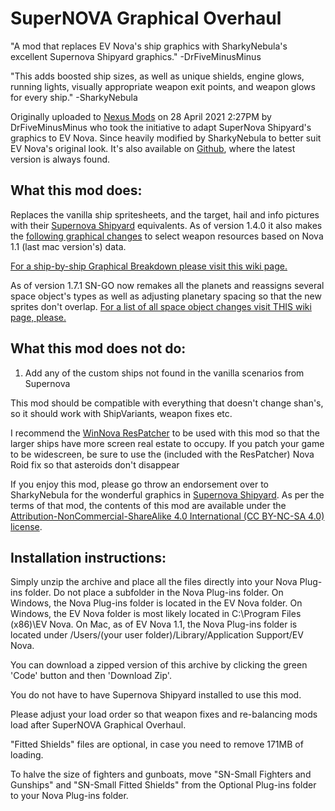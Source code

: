 # SuperNOVA Graphical Overhaul

 "A mod that replaces EV Nova's ship graphics with SharkyNebula's excellent Supernova Shipyard graphics." -DrFiveMinusMinus
 
 "This adds boosted ship sizes, as well as unique shields, engine glows, running lights, visually appropriate weapon exit points, and weapon glows for every ship." -SharkyNebula
 
Originally uploaded to [Nexus Mods](https://www.nexusmods.com/escapevelocitynova/mods/6) on 28 April 2021 2:27PM by DrFiveMinusMinus who took the initiative to adapt SuperNova Shipyard's graphics to EV Nova. Since heavily modified by SharkyNebula to better suit EV Nova's original look. It's also available on [Github](https://github.com/NebulaTank/SuperNOVA-Graphical-Overhaul), where the latest version is always found.

## What this mod does:

Replaces the vanilla ship spritesheets, and the target, hail and info pictures with their [Supernova Shipyard](https://github.com/NebulaTank/Supernova-Shipyard) equivalents. As of version 1.4.0 it also makes the [following graphical changes](https://docs.google.com/document/d/10SVXtlQ6f4yT4DTWk4VLKQYm0NiD95mhGb_7xhvRjZc/edit?usp=sharing) to select weapon resources based on Nova 1.1 (last mac version's) data.
 
[For a ship-by-ship Graphical Breakdown please visit this wiki page.](https://github.com/NebulaTank/Supernova-Shipyard-Wiki/wiki/1-SuperNOVA-Graphical-Overhaul)

As of version 1.7.1 SN-GO now remakes all the planets and reassigns several space object's types as well as adjusting planetary spacing so that the new sprites don't overlap. [For a list of all space object changes visit THIS wiki page, please.](https://github.com/NebulaTank/Supernova-Shipyard-Wiki/wiki/3-Planetary-Reassignment)

## What this mod does not do:

1. Add any of the custom ships not found in the vanilla scenarios from Supernova

This mod should be compatible with everything that doesn't change shan's, so it should work with ShipVariants, weapon fixes etc. 

I recommend the [WinNova ResPatcher](https://drive.google.com/file/d/1wFTaLFMIwIb3a0LK_91gg3H2PoBYgiDe/view?usp=sharing) to be used with this mod so that the larger ships have more screen real estate to occupy. If you patch your game to be widescreen, be sure to use the (included with the ResPatcher) Nova Roid fix so that asteroids don't disappear

If you enjoy this mod, please go throw an endorsement over to SharkyNebula for the wonderful graphics in [Supernova Shipyard](https://github.com/NebulaTank/Supernova-Shipyard). As per the terms of that mod, the contents of this mod are available under the [Attribution-NonCommercial-ShareAlike 4.0 International (CC BY-NC-SA 4.0) license](https://creativecommons.org/licenses/by-nc-sa/4.0/).

## Installation instructions:

Simply unzip the archive and place all the files directly into your Nova Plug-ins folder. Do not place a subfolder in the Nova Plug-ins folder. On Windows, the Nova Plug-ins﻿ folder is located in the EV Nova folder.﻿ On Windows, the EV Nova folder is most likely located in C:\Program Files (x86)\EV Nova﻿. On Mac, as of EV Nova 1.1, the Nova Plug-ins﻿ folder is located under /Users/(your user folder)/Library/Application Support/EV Nova.

You can download a zipped version of this archive by clicking the green 'Code' button and then 'Download Zip'.

You do not have to have Supernova Shipyard installed to use this mod.

Please adjust your load order so that weapon fixes and re-balancing mods load after SuperNOVA Graphical Overhaul.

"Fitted Shields" files are optional, in case you need to remove 171MB of loading.

To halve the size of fighters and gunboats, move "SN-Small Fighters and Gunships" and "SN-Small Fitted Shields" from the Optional Plug-ins folder to your Nova Plug-ins folder.
